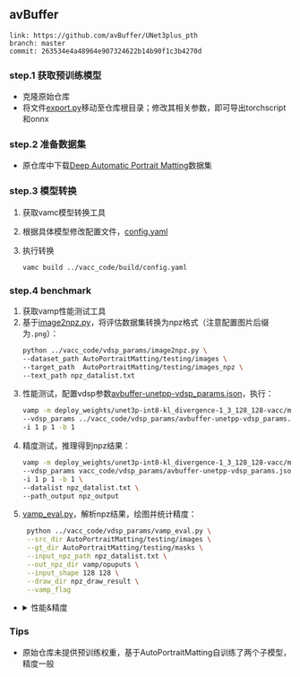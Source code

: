 ## avBuffer

```
link: https://github.com/avBuffer/UNet3plus_pth
branch: master
commit: 263534e4a48964e907324622b14b90f1c3b4270d
```

### step.1 获取预训练模型
- 克隆原始仓库
- 将文件[export.py](../source_code/export.py)移动至仓库根目录；修改其相关参数，即可导出torchscript和onnx



### step.2 准备数据集
- 原仓库中下载[Deep Automatic Portrait Matting](https://github.com/avBuffer/UNet3plus_pth)数据集


### step.3 模型转换
1. 获取vamc模型转换工具
2. 根据具体模型修改配置文件，[config.yaml](../vacc_code/build/config.yaml)
3. 执行转换

   ```bash
   vamc build ../vacc_code/build/config.yaml
   ```

### step.4 benchmark
1. 获取vamp性能测试工具
2. 基于[image2npz.py](../../common/utils/image2npz.py)，将评估数据集转换为npz格式（注意配置图片后缀为`.png`）：
    ```bash
    python ../vacc_code/vdsp_params/image2npz.py \
    --dataset_path AutoPortraitMatting/testing/images \
    --target_path  AutoPortraitMatting/testing/images_npz \
    --text_path npz_datalist.txt
    ```
3. 性能测试，配置vdsp参数[avbuffer-unetpp-vdsp_params.json](../vacc_code/vdsp_params/avbuffer-unetpp-vdsp_params.json)，执行：
    ```bash
    vamp -m deploy_weights/unet3p-int8-kl_divergence-1_3_128_128-vacc/mod \
    --vdsp_params ../vacc_code/vdsp_params/avbuffer-unetpp-vdsp_params.json \
    -i 1 p 1 -b 1
    ```
4. 精度测试，推理得到npz结果：
    ```bash
    vamp -m deploy_weights/unet3p-int8-kl_divergence-1_3_128_128-vacc/mod \
    --vdsp_params vacc_code/vdsp_params/avbuffer-unetpp-vdsp_params.json \
    -i 1 p 1 -b 1 \
    --datalist npz_datalist.txt \
    --path_output npz_output
    ```
5. [vamp_eval.py](../vacc_code/vdsp_params/vamp_eval.py)，解析npz结果，绘图并统计精度：
   ```bash
    python ../vacc_code/vdsp_params/vamp_eval.py \
    --src_dir AutoPortraitMatting/testing/images \
    --gt_dir AutoPortraitMatting/testing/masks \
    --input_npz_path npz_datalist.txt \
    --out_npz_dir vamp/opuputs \
    --input_shape 128 128 \
    --draw_dir npz_draw_result \
    --vamp_flag
   ```


- <details><summary>性能&精度</summary>

    ```
    ./vamp_2.1.0 -m deploy_weights/unet3p-int8-kl_divergence-1_3_128_128-vacc/mod --vdsp_params vdsp_params/unetzoo-unetpp-vdsp_params.json -i 1 -b 1 -p 1
    - number of instances in each device: 1
    devices: [0]
    batch size: 1
    ai utilize (%): 95.0294
    temperature (°C): 46.3129
    card power (W): 35.6416
    die memory used (MB): 1196.74
    throughput (qps): 261.411
    e2e latency (us):
        avg latency: 9429
        min latency: 4292
        max latency: 11732
        p50 latency: 7958
        p90 latency: 11353
        p95 latency: 11381
        p99 latency: 11442
    model latency (us):
        avg latency: 9385
        min latency: 4256
        max latency: 11681
        p50 latency: 7894
        p90 latency: 11306
        p95 latency: 11330
        p99 latency: 11383

    ./vamp_2.1.0 -m deploy_weights/unet3p_deepsupervision-int8-kl_divergence-1_3_128_128-vacc/mod --vdsp_params vdsp_params/unetzoo-unet3p_deepsupervision-vdsp_params.json -i 1 -b 1 -p 1
    model input shape 0: [3,128,128], dtype: u1
    load model and init graph done
    - number of instances in each device: 1
    devices: [0]
    batch size: 1
    ai utilize (%): 94.9512
    temperature (°C): 46.3605
    card power (W): 34.3433
    die memory used (MB): 1196.74
    throughput (qps): 221.447
    e2e latency (us):
        avg latency: 11148
        min latency: 5144
        max latency: 13947
        p50 latency: 9436
        p90 latency: 13428
        p95 latency: 13492
        p99 latency: 13607
    model latency (us):
        avg latency: 11100
        min latency: 5080
        max latency: 13887
        p50 latency: 9372
        p90 latency: 13384
        p95 latency: 13442
        p99 latency: 13548

    # AutoPortraitMatting dataste
    unet3p-128.onnx
    mean iou: 0.8028378863260259

    unet3p-fp16-none-1_3_128_128-debug
    mean iou: 0.79324814183556
    unet3p-int8-kl_divergence-1_3_128_128-debug
    mean iou: 0.7935774424199835

    unet3p_deepsupervision-128.onnx
    mean iou: 0.7141104264658364

    unet3p_deepsupervision-fp16-none-1_3_128_128-debug
    mean iou: 0.7110279268652795
    unet3p_deepsupervision-int8-kl_divergence-1_3_128_128-debug
    mean iou: 0.70822689047088
    ```
    </details>


### Tips
- 原始仓库未提供预训练权重，基于AutoPortraitMatting自训练了两个子模型，精度一般
